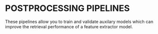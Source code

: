 # POSTPROCESSING PIPELINES

These pipelines allow you to train and validate auxilary models which can improve the
retrieval performance of a feature extractor model.
